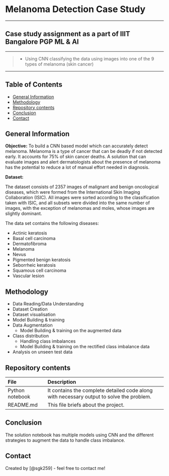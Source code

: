 # Melanoma Detection Case Study
---
## Case study assignment as a part of IIIT Bangalore PGP ML & AI
---
> - Using CNN classifying the data using images into one of the 9 types of melanoma (skin cancer)
---

## Table of Contents
* [General Information](#general-information)
* [Methodology](#methodology)
* [Repository contents](#repository-contents)
* [Conclusion](#conclusion)
* [Contact](#contact)

## General Information
**Objective:**
To build a CNN based model which can accurately detect melanoma. Melanoma is a type of cancer that can be deadly if not detected early. It accounts for 75% of skin cancer deaths. A solution that can evaluate images and alert dermatologists about the presence of melanoma has the potential to reduce a lot of manual effort needed in diagnosis.

**Dataset:**

The dataset consists of 2357 images of malignant and benign oncological diseases, which were formed from the International Skin Imaging Collaboration (ISIC). All images were sorted according to the classification taken with ISIC, and all subsets were divided into the same number of images, with the exception of melanomas and moles, whose images are slightly dominant.

The data set contains the following diseases:
- Actinic keratosis
- Basal cell carcinoma
- Dermatofibroma
- Melanoma
- Nevus
- Pigmented benign keratosis
- Seborrheic keratosis
- Squamous cell carcinoma
- Vascular lesion

## Methodology
- Data Reading/Data Understanding
- Dataset Creation
- Dataset visualisation
- Model Building & training
- Data Augmentation
    - Model Building & training on the augmented data
- Class distribution
    - Handling class imbalances
    - Model Building & training on the rectified class imbalance data
- Analysis on unseen test data

## Repository contents
| File | Description |
|:-----|:------------|
| Python notebook | It contains the complete detailed code along with necessary output to solve the problem. |
| README.md | This file briefs about the project. |

## Conclusion
The solution notebook has multiple models using CNN and the different strategies to augment the data to handle class imbalance.

## Contact
Created by [@sgk259] - feel free to contact me!
